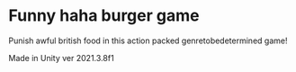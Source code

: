 # Funny haha burger game
 
Punish awful british food in this action packed genretobedetermined game!

Made in Unity ver 2021.3.8f1
